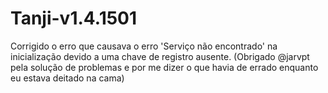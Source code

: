 # Tanji-v1.4.1501
Corrigido o erro que causava o erro 'Serviço não encontrado' na inicialização devido a uma chave de registro ausente. (Obrigado @jarvpt pela solução de problemas e por me dizer o que havia de errado enquanto eu estava deitado na cama)
